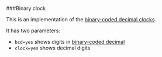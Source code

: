###Binary clock

This is an implementation of the [binary-coded decimal clocks](http://en.wikipedia.org/wiki/Binary_clock#Binary-coded_decimal_clocks).

It has two parameters:
- `bcd=yes` shows digits in [binary-coded decimal](http://en.wikipedia.org/wiki/Binary-coded_decimal)
- `clock=yes` shows decimal digits

